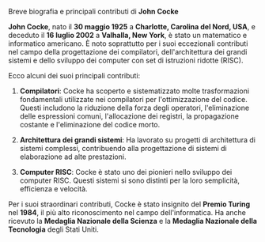 Breve biografia e principali contributi di **John Cocke**

**John Cocke**, nato il **30 maggio 1925** a **Charlotte, Carolina del Nord, USA**, e deceduto il **16 luglio 2002** a **Valhalla, New York**, è stato un matematico e informatico americano. È noto soprattutto per i suoi eccezionali contributi nel campo della progettazione dei compilatori, dell'architettura dei grandi sistemi e dello sviluppo dei computer con set di istruzioni ridotte (RISC).

Ecco alcuni dei suoi principali contributi:

1. **Compilatori**: Cocke ha scoperto e sistematizzato molte trasformazioni fondamentali utilizzate nei compilatori per l'ottimizzazione del codice. Questi includono la riduzione della forza degli operatori, l'eliminazione delle espressioni comuni, l'allocazione dei registri, la propagazione costante e l'eliminazione del codice morto.

2. **Architettura dei grandi sistemi**: Ha lavorato su progetti di architettura di sistemi complessi, contribuendo alla progettazione di sistemi di elaborazione ad alte prestazioni.

3. **Computer RISC**: Cocke è stato uno dei pionieri nello sviluppo dei computer RISC. Questi sistemi si sono distinti per la loro semplicità, efficienza e velocità.

Per i suoi straordinari contributi, Cocke è stato insignito del **Premio Turing** nel **1984**, il più alto riconoscimento nel campo dell'informatica. Ha anche ricevuto la **Medaglia Nazionale della Scienza** e la **Medaglia Nazionale della Tecnologia** degli Stati Uniti.
